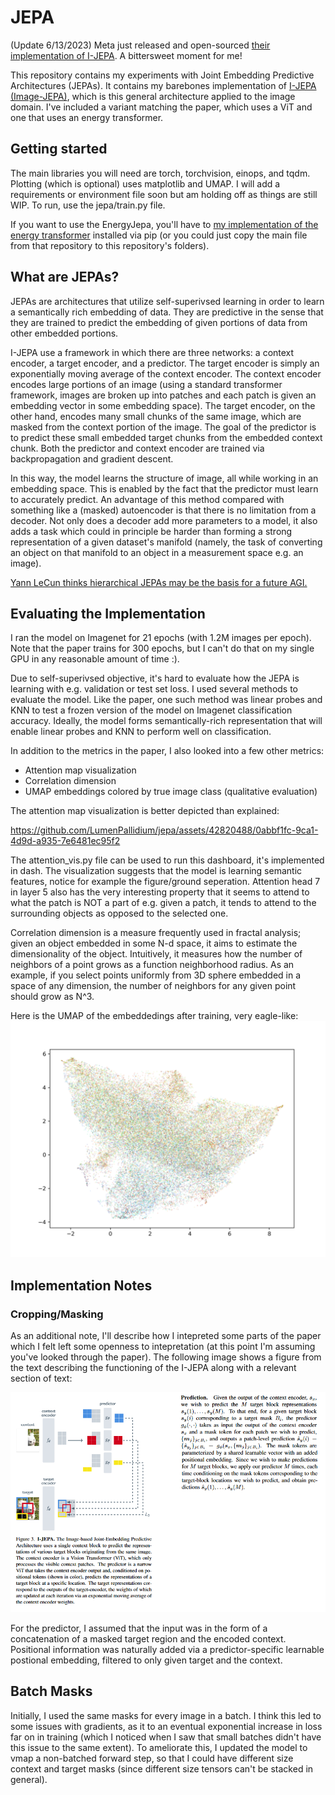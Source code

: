 # JEPA
(Update 6/13/2023) Meta just released and open-sourced [their implementation of I-JEPA](https://github.com/facebookresearch/ijepa). A bittersweet moment for me!

This repository contains my experiments with Joint Embedding Predictive Architectures (JEPAs). It contains my barebones implementation of [I-JEPA (Image-JEPA)](https://arxiv.org/abs/2301.08243), which is this general architecture applied to the image domain. I've included a variant matching the paper, which uses a ViT and one that uses an energy transformer. 

## Getting started
The main libraries you will need are torch, torchvision, einops, and tqdm. Plotting (which is optional) uses matplotlib and UMAP. I will add a requirements or environment file soon but am holding off as things are still WIP. To run, use the jepa/train.py file.

If you want to use the EnergyJepa, you'll have to [my implementation of the energy transformer](https://github.com/LumenPallidium/energy_transformer) installed via pip (or you could just copy the main file from that repository to this repository's folders).


## What are JEPAs?

JEPAs are architectures that utilize self-superivsed learning in order to learn a semantically rich embedding of data. They are predictive in the sense that they are trained to predict the embedding of given portions of data from other embedded portions.

I-JEPA use a framework in which there are three networks: a context encoder, a target encoder, and a predictor. The target encoder is simply an exponentially moving average of the context encoder. The context encoder encodes large portions of an image (using a standard transformer framework, images are broken up into patches and each patch is given an embedding vector in some embedding space). The target encoder, on the other hand, encodes many small chunks of the same image, which are masked from the context portion of the image. The goal of the predictor is to predict these small embedded target chunks from the embedded context chunk. Both the predictor and context encoder are trained via backpropagation and gradient descent.

In this way, the model learns the structure of image, all while working in an embedding space. This is enabled by the fact that the predictor must learn to accurately predict. An advantage of this method compared with something like a (masked) autoencoder is that there is no limitation from a decoder. Not only does a decoder add more parameters to a model, it also adds a task which could in principle be harder than forming a strong representation of a given dataset's manifold (namely, the task of converting an object on that manifold to an object in a measurement space e.g. an image).

[Yann LeCun thinks hierarchical JEPAs may be the basis for a future AGI.](https://openreview.net/pdf?id=BZ5a1r-kVsf)

## Evaluating the Implementation

I ran the model on Imagenet for 21 epochs (with 1.2M images per epoch). Note that the paper trains for 300 epochs, but I can't do that on my single GPU in any reasonable amount of time :).

Due to self-superivsed objective, it's hard to evaluate how the JEPA is learning with e.g. validation or test set loss. I used several methods to evaluate the model. Like the paper, one such method was linear probes and KNN to test a frozen version of the model on Imagenet classification accuracy. Ideally, the model forms semantically-rich representation that will enable linear probes and KNN to perform well on classification.

In addition to the metrics in the paper, I also looked into a few other metrics:

* Attention map visualization
* Correlation dimension
* UMAP embeddings colored by true image class (qualitative evaluation)

The attention map visualization is better depicted than explained:

https://github.com/LumenPallidium/jepa/assets/42820488/0abbf1fc-9ca1-4d9d-a935-7e6481ec95f2

The attention_vis.py file can be used to run this dashboard, it's implemented in dash. The visualization suggests that the model is learning semantic features, notice for example the figure/ground seperation. Attention head 7 in layer 5 also has the very interesting property that it seems to attend to what the patch is NOT a part of e.g. given a patch, it tends to attend to the surrounding objects as opposed to the selected one.

Correlation dimension is a measure frequently used in fractal analysis; given an object embedded in some N-d space, it aims to estimate the dimensionality of the object. Intuitively, it measures how the number of neighbors of a point grows as a function neighborhood radius. As an example, if you select points uniformly from 3D sphere embedded in a space of any dimension, the number of neighbors for any given point should grow as N^3.

Here is the UMAP of the embeddedings after training, very eagle-like:
![Embeds](images/embeds.png)


## Implementation Notes

### Cropping/Masking
As an additional note, I'll describe how I intepreted some parts of the paper which I felt left some openness to intepretation (at this point I'm assuming you've looked through the paper). The following image shows a figure from the text describing the functioning of the I-JEPA along with a relevant section of text:

![Description from paper](images/example.png)

For the predictor, I assumed that the input was in the form of a concatenation of a masked target region and the encoded context. Positional information was naturally added via a predictor-specific learnable postional embedding, filtered to only given target and the context.

## Batch Masks
Initially, I used the same masks for every image in a batch. I think this led to some issues with gradients, as it to an eventual exponential increase in loss far on in training (which I noticed when I saw that small batches didn't have this issue to the same extent). To ameliorate this, I updated the model to vmap a non-batched forward step, so that I could have different size context and target masks (since different size tensors can't be stacked in general).


